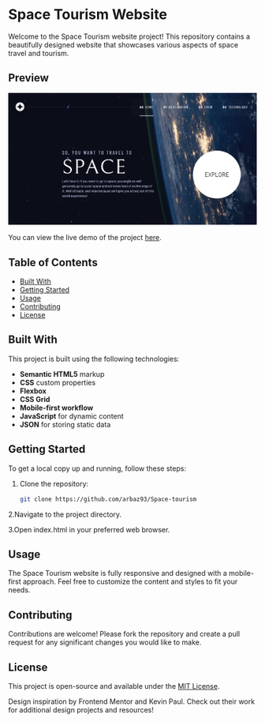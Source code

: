 # Space Tourism Website  

Welcome to the Space Tourism website project! This repository contains a beautifully designed website that showcases various aspects of space travel and tourism.   

## Preview  

![Website Preview](./assets/shared/preview.png)  

You can view the live demo of the project [here](https://arbaz93.github.io/Space-tourism/index.html).  

## Table of Contents  

- [Built With](#built-with)  
- [Getting Started](#getting-started)  
- [Usage](#usage)  
- [Contributing](#contributing)  
- [License](#license)  

## Built With  

This project is built using the following technologies:  
- **Semantic HTML5** markup  
- **CSS** custom properties  
- **Flexbox**  
- **CSS Grid**  
- **Mobile-first workflow**  
- **JavaScript** for dynamic content
- **JSON** for storing static data
## Getting Started  

To get a local copy up and running, follow these steps:  

1. Clone the repository:  
   ```bash  
   git clone https://github.com/arbaz93/Space-tourism
   
2.Navigate to the project directory.

3.Open index.html in your preferred web browser.

## Usage

The Space Tourism website is fully responsive and designed with a mobile-first approach. Feel free to customize the content and styles to fit your needs.

## Contributing

Contributions are welcome! Please fork the repository and create a pull request for any significant changes you would like to make.

## License

This project is open-source and available under the [MIT License](./LICENSE).

Design inspiration by Frontend Mentor and Kevin Paul. Check out their work for additional design projects and resources!
